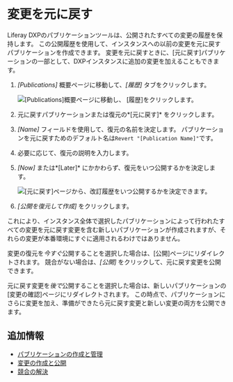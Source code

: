 # 変更を元に戻す

Liferay DXPのパブリケーションツールは、公開されたすべての変更の履歴を保持します。 この公開履歴を使用して、インスタンスへの以前の変更を元に戻すパブリケーションを作成できます。 変更を元に戻すときに、[元に戻す]パブリケーションの一部として、DXPインスタンスに追加の変更を加えることもできます。

1.  *[Publications]* 概要ページに移動して、*[履歴]* タブをクリックします。

    ![[Publications]概要ページに移動し、 [履歴]をクリックします。](./reverting-changes/images/01.png)

2.  元に戻すパブリケーションまたは復元の*[元に戻す]* をクリックします。

3.  *[Name]* フィールドを使用して、復元の名前を決定します。 パブリケーションを元に戻すためのデフォルト名は`Revert "[Publication Name]"`です。

4.  必要に応じて、復元の説明を入力します。

5.  *[Now]* または*[Later]* にかかわらず、復元をいつ公開するかを決定します。

    ![ [元に戻す]ページから、改訂履歴をいつ公開するかを決定できます。](./reverting-changes/images/02.png)

6.  *[公開を復元して作成]* をクリックします。

これにより、インスタンス全体で選択したパブリケーションによって行われたすべての変更を元に戻す変更を含む新しいパブリケーションが作成されますが、それらの変更が本番環境にすぐに適用されるわけではありません。

変更の復元を*今すぐ*公開することを選択した場合は、[公開]ページにリダイレクトされます。 競合がない場合は、*[公開]* をクリックして、元に戻す変更を公開できます。

元に戻す変更を*後で*公開することを選択した場合は、新しいパブリケーションの[変更の確認]ページにリダイレクトされます。 この時点で、パブリケーションにさらに変更を加え、準備ができたら元に戻す変更と新しい変更の両方を公開できます。

## 追加情報

  - [パブリケーションの作成と管理](./creating-and-managing-publications.md)
  - [変更の作成と公開](./making-and-publishing-changes.md)
  - [競合の解決](resolving-conflicts.md)
